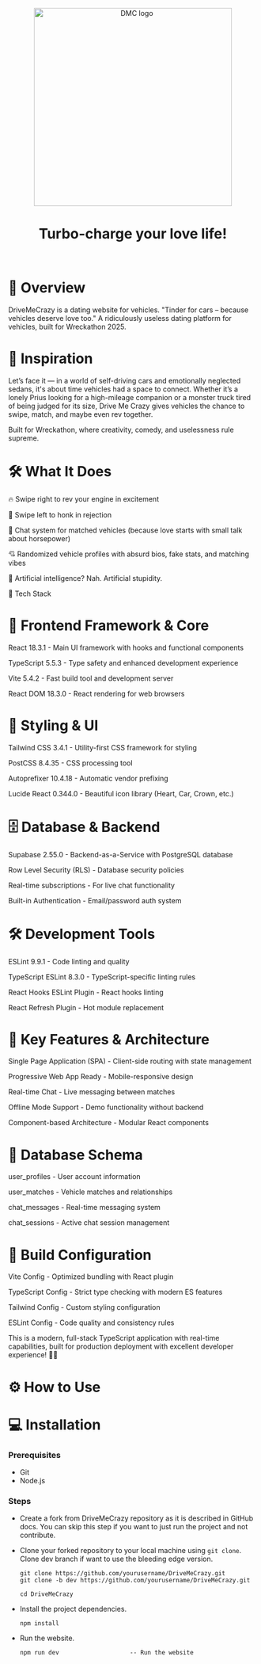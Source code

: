 <p align="center">
  <a href="https://drivemecrazy25.netlify.app/">
    <img src="https://github.com/user-attachments/assets/446122f3-b902-4bc9-a47e-e14a67b0fd3b" width="400px" alt="DMC logo" />
  </a>
</p>

<h1 align="center" >Turbo-charge your love life!</h1>

<br>

# 📝 Overview

DriveMeCrazy is a dating website for vehicles.
"Tinder for cars – because vehicles deserve love too."
A ridiculously useless dating platform for vehicles, built for Wreckathon 2025.

# 🎯 Inspiration

Let’s face it — in a world of self-driving cars and emotionally neglected sedans, it's about time vehicles had a space to connect. Whether it’s a lonely Prius looking for a high-mileage companion or a monster truck tired of being judged for its size, Drive Me Crazy gives vehicles the chance to swipe, match, and maybe even rev together.

Built for Wreckathon, where creativity, comedy, and uselessness rule supreme.

# 🛠️ What It Does

🔥 Swipe right to rev your engine in excitement

🚫 Swipe left to honk in rejection

💬 Chat system for matched vehicles (because love starts with small talk about horsepower)

💘 Randomized vehicle profiles with absurd bios, fake stats, and matching vibes

🧠 Artificial intelligence? Nah. Artificial stupidity.

🧱 Tech Stack

# 🚀 Frontend Framework & Core
React 18.3.1 - Main UI framework with hooks and functional components

TypeScript 5.5.3 - Type safety and enhanced development experience

Vite 5.4.2 - Fast build tool and development server

React DOM 18.3.0 - React rendering for web browsers

# 🎨 Styling & UI

Tailwind CSS 3.4.1 - Utility-first CSS framework for styling

PostCSS 8.4.35 - CSS processing tool

Autoprefixer 10.4.18 - Automatic vendor prefixing

Lucide React 0.344.0 - Beautiful icon library (Heart, Car, Crown, etc.)

# 🗄️ Database & Backend


Supabase 2.55.0 - Backend-as-a-Service with PostgreSQL database

Row Level Security (RLS) - Database security policies

Real-time subscriptions - For live chat functionality

Built-in Authentication - Email/password auth system

# 🛠️ Development Tools


ESLint 9.9.1 - Code linting and quality

TypeScript ESLint 8.3.0 - TypeScript-specific linting rules

React Hooks ESLint Plugin - React hooks linting

React Refresh Plugin - Hot module replacement

# 📱 Key Features & Architecture

Single Page Application (SPA) - Client-side routing with state management

Progressive Web App Ready - Mobile-responsive design

Real-time Chat - Live messaging between matches

Offline Mode Support - Demo functionality without backend

Component-based Architecture - Modular React components

# 🎯 Database Schema


user_profiles - User account information

user_matches - Vehicle matches and relationships

chat_messages - Real-time messaging system

chat_sessions - Active chat session management

# 🔧 Build Configuration


Vite Config - Optimized bundling with React plugin

TypeScript Config - Strict type checking with modern ES features

Tailwind Config - Custom styling configuration

ESLint Config - Code quality and consistency rules

This is a modern, full-stack TypeScript application with real-time capabilities, built for production deployment with excellent developer experience! 🚗💕

#  ⚙️ How to Use

# 💻 Installation

### Prerequisites

- Git
- Node.js

### Steps

- Create a fork from DriveMeCrazy repository as it is described in GitHub docs. You can skip this step if you want to just run the project and not contribute.
- Clone your forked repository to your local machine using `git clone`. Clone dev branch if want to use the bleeding edge version.

  ```shell
  git clone https://github.com/yourusername/DriveMeCrazy.git
  git clone -b dev https://github.com/yourusername/DriveMeCrazy.git

  cd DriveMeCrazy
  ```

- Install the project dependencies.

  ```shell
  npm install
  ```

- Run the website.

  ```shell
  npm run dev                    -- Run the website
  ```


<br>
